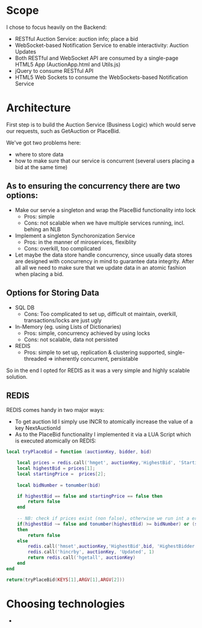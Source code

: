 # Scope

I chose to focus heavily on the Backend:
* RESTful Auction Service: auction info; place a bid
* WebSocket-based Notification Service to enable interactivity: Auction Updates
* Both RESTful and WebSocket API are consumed by a single-page HTML5 App
  (AuctionApp.html and Utils.js)
* jQuery to consume RESTful API
* HTML5 Web Sockets to consume the WebSockets-based Notification Service

# Architecture

First step is to build the Auction Service (Business Logic) which would serve our requests, such as GetAuction or PlaceBid.

We've got two problems here:
* where to store data
* how to make sure that our service is concurrent (several users placing a bid at the same time)

## As to ensuring the concurrency there are two options:
* Make our servie a singleton and wrap the PlaceBid functionality into lock
  * Pros: simple
  * Cons: not scalable when we have multiple services running, incl. behing an NLB
* Implement a singleton Synchoronization Service
  * Pros: in the manner of miroservices, flexiblity
  * Cons: overkill, too complicated
* Let maybe the data store handle concurrency, since usually data stores are designed with concurrency in mind to guarantee data integrity. After all all we need to make sure that we update data in an atomic fashion when placing a bid.

## Options for Storing Data 
* SQL DB
  * Cons: Too complicated to set up,  difficult ot maintain, overkill, transactions/locks are just ugly
* In-Memory (eg. using Lists of Dictionaries)
  * Pros: simple, concurrency achieved by using locks
  * Cons: not scalable, data not persisted
* REDIS
  * Pros: simple to set up, replication & clustering supported, single-threaded => inherently concurrent, persistable

So in the end I opted for REDIS as it was a very simple and highly scalable solution.
## REDIS

REDIS comes handy in two major ways:
* To get auction Id I simply use INCR to atomically increase the value of a key NextAuctionId
* As to the PlaceBid functionality I implemented it via a LUA Script which is executed atomically on REDIS:

```lua
local tryPlaceBid = function (auctionKey, bidder, bid)

	local prices = redis.call('hmget', auctionKey,'HighestBid', 'StartingPrice')		
	local highestBid = prices[1];	
	local startingPrice =  prices[2];
	
	local bidNumber = tonumber(bid)

	if highestBid == false and startingPrice == false then
		return false
	end
	
	-- NB: check if prices exist (non false), otherwise we run int a error: cannot compare nil to int
	if(highestBid ~= false and tonumber(highestBid) >= bidNumber) or (startingPrice ~= false and tonumber(startingPrice) >= bidNumber)
	then
		return false
	else 
		redis.call('hmset',auctionKey,'HighestBid',bid, 'HighestBidder',bidder)
		redis.call('hincrby', auctionKey, 'Updated', 1)
		return redis.call('hgetall', auctionKey)
	end
end

return(tryPlaceBid(KEYS[1],ARGV[1],ARGV[2]))
```

# Choosing technologies

*
